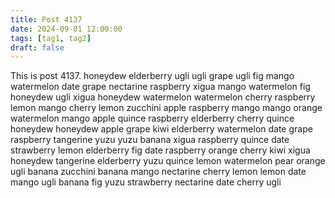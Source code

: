 ```yaml
---
title: Post 4137
date: 2024-09-01 12:00:00
tags: [tag1, tag2]
draft: false
---
```

This is post 4137.
honeydew
elderberry
ugli
ugli
grape
ugli
fig
mango
watermelon
date
grape
nectarine
raspberry
xigua
mango
watermelon
fig
honeydew
ugli
xigua
honeydew
watermelon
watermelon
cherry
raspberry
lemon
mango
cherry
lemon
zucchini
apple
raspberry
mango
mango
orange
watermelon
mango
apple
quince
raspberry
elderberry
cherry
quince
honeydew
honeydew
apple
grape
kiwi
elderberry
watermelon
date
grape
raspberry
tangerine
yuzu
yuzu
banana
xigua
raspberry
quince
date
strawberry
lemon
elderberry
fig
date
raspberry
orange
cherry
kiwi
xigua
honeydew
tangerine
elderberry
yuzu
quince
lemon
watermelon
pear
orange
ugli
banana
zucchini
banana
mango
nectarine
cherry
lemon
lemon
date
mango
ugli
banana
fig
yuzu
strawberry
nectarine
date
cherry
ugli
